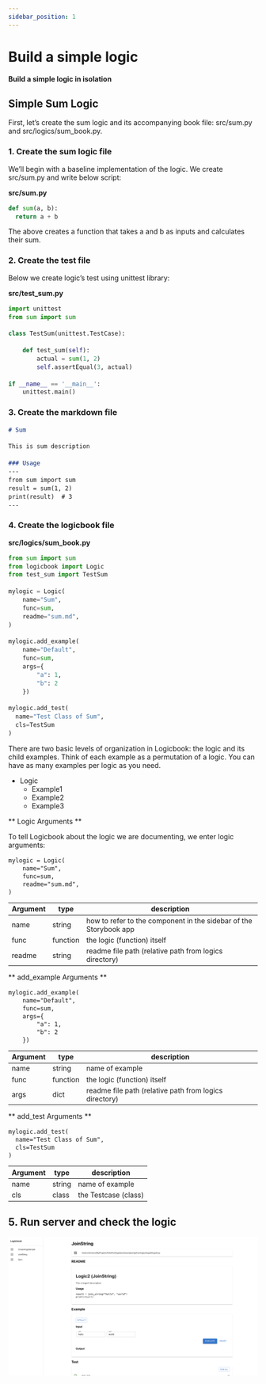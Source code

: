 ```yaml
---
sidebar_position: 1
---
```


# Build a simple logic
**Build a simple logic in isolation**

## Simple Sum Logic

First, let’s create the sum logic and its accompanying book file: src/sum.py and src/logics/sum_book.py.

### 1. Create the sum logic file
We’ll begin with a baseline implementation of the logic. We create src/sum.py and write below script:

**src/sum.py**
```python
def sum(a, b):
  return a + b
```
The above creates a function that takes a and b as inputs and calculates their sum.

### 2. Create the test file
Below we create logic’s test using unittest library:

**src/test_sum.py**
```python
import unittest
from sum import sum

class TestSum(unittest.TestCase):

    def test_sum(self):
        actual = sum(1, 2)
        self.assertEqual(3, actual)

if __name__ == '__main__':
    unittest.main()
```

### 3. Create the markdown file

```md
# Sum

This is sum description

### Usage
---
from sum import sum
result = sum(1, 2)
print(result)  # 3
---
```

### 4. Create the logicbook file

**src/logics/sum_book.py**
```python
from sum import sum
from logicbook import Logic
from test_sum import TestSum

mylogic = Logic(
    name="Sum",
    func=sum,
    readme="sum.md",
)

mylogic.add_example(
    name="Default", 
    func=sum,
    args={
        "a": 1,
        "b": 2
    })

mylogic.add_test(
  name="Test Class of Sum", 
  cls=TestSum
)
```

There are two basic levels of organization in Logicbook: the logic and its child examples. Think of each example as a permutation of a logic. You can have as many examples per logic as you need.

- Logic
  - Example1
  - Example2
  - Example3

** Logic Arguments **

To tell Logicbook about the logic we are documenting, we enter logic arguments:

```
mylogic = Logic(
    name="Sum",
    func=sum,
    readme="sum.md",
)
```

| Argument   |     type      | description |
| --- | ----------- | ------- |
| name    | string |      how to refer to the component in the sidebar of the Storybook app |
| func    | function |     the logic (function) itself|
| readme    | string |     readme file path (relative path from logics directory) |

** add_example Arguments **

```
mylogic.add_example(
    name="Default", 
    func=sum,
    args={
        "a": 1,
        "b": 2
    })
```

| Argument   |     type      | description |
| --- | ----------- | ------- |
| name    | string |      name of example |
| func    | function |     the logic (function) itself|
| args    | dict |     readme file path (relative path from logics directory) |

** add_test Arguments **

```
mylogic.add_test(
  name="Test Class of Sum", 
  cls=TestSum
)
```

| Argument   |     type      | description |
| --- | ----------- | ------- |
| name    | string |      name of example |
| cls    | class |     the Testcase (class)|

## 5. Run server and check the logic

![Docs Version Dropdown](/img/example.png)